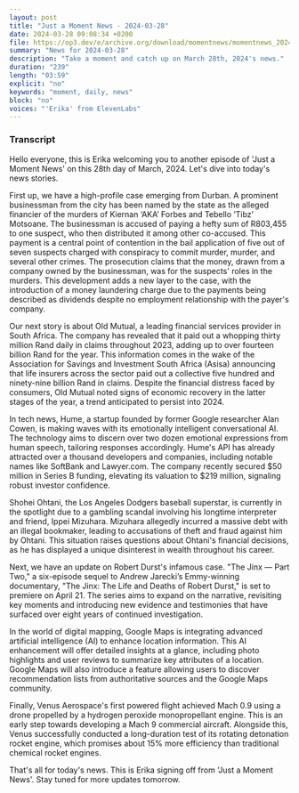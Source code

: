 ```yaml
---
layout: post
title: "Just a Moment News - 2024-03-28"
date: 2024-03-28 09:08:34 +0200
file: https://op3.dev/e/archive.org/download/momentnews/momentnews_2024-03-28.mp3
summary: "News for 2024-03-28"
description: "Take a moment and catch up on March 28th, 2024's news."
duration: "239"
length: "03:59"
explicit: "no"
keywords: "moment, daily, news"
block: "no"
voices: "'Erika' from ElevenLabs"
---
```


### Transcript

Hello everyone, this is Erika welcoming you to another episode of 'Just a Moment News' on this 28th day of March, 2024. Let's dive into today's news stories.

First up, we have a high-profile case emerging from Durban. A prominent businessman from the city has been named by the state as the alleged financier of the murders of Kiernan ‘AKA’ Forbes and Tebello ‘Tibz’ Motsoane. The businessman is accused of paying a hefty sum of R803,455 to one suspect, who then distributed it among other co-accused. This payment is a central point of contention in the bail application of five out of seven suspects charged with conspiracy to commit murder, murder, and several other crimes. The prosecution claims that the money, drawn from a company owned by the businessman, was for the suspects' roles in the murders. This development adds a new layer to the case, with the introduction of a money laundering charge due to the payments being described as dividends despite no employment relationship with the payer's company.

Our next story is about Old Mutual, a leading financial services provider in South Africa. The company has revealed that it paid out a whopping thirty million Rand daily in claims throughout 2023, adding up to over fourteen billion Rand for the year. This information comes in the wake of the Association for Savings and Investment South Africa (Asisa) announcing that life insurers across the sector paid out a collective five hundred and ninety-nine billion Rand in claims. Despite the financial distress faced by consumers, Old Mutual noted signs of economic recovery in the latter stages of the year, a trend anticipated to persist into 2024.

In tech news, Hume, a startup founded by former Google researcher Alan Cowen, is making waves with its emotionally intelligent conversational AI. The technology aims to discern over two dozen emotional expressions from human speech, tailoring responses accordingly. Hume's API has already attracted over a thousand developers and companies, including notable names like SoftBank and Lawyer.com. The company recently secured $50 million in Series B funding, elevating its valuation to $219 million, signaling robust investor confidence.

Shohei Ohtani, the Los Angeles Dodgers baseball superstar, is currently in the spotlight due to a gambling scandal involving his longtime interpreter and friend, Ippei Mizuhara. Mizuhara allegedly incurred a massive debt with an illegal bookmaker, leading to accusations of theft and fraud against him by Ohtani. This situation raises questions about Ohtani's financial decisions, as he has displayed a unique disinterest in wealth throughout his career.

Next, we have an update on Robert Durst's infamous case. "The Jinx — Part Two," a six-episode sequel to Andrew Jarecki’s Emmy-winning documentary, "The Jinx: The Life and Deaths of Robert Durst," is set to premiere on April 21. The series aims to expand on the narrative, revisiting key moments and introducing new evidence and testimonies that have surfaced over eight years of continued investigation.

In the world of digital mapping, Google Maps is integrating advanced artificial intelligence (AI) to enhance location information. This AI enhancement will offer detailed insights at a glance, including photo highlights and user reviews to summarize key attributes of a location. Google Maps will also introduce a feature allowing users to discover recommendation lists from authoritative sources and the Google Maps community.

Finally, Venus Aerospace's first powered flight achieved Mach 0.9 using a drone propelled by a hydrogen peroxide monopropellant engine. This is an early step towards developing a Mach 9 commercial aircraft. Alongside this, Venus successfully conducted a long-duration test of its rotating detonation rocket engine, which promises about 15% more efficiency than traditional chemical rocket engines.

That's all for today's news. This is Erika signing off from 'Just a Moment News'. Stay tuned for more updates tomorrow.
